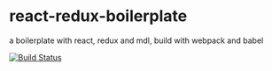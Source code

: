 # react-redux-boilerplate
a boilerplate with react, redux and mdl, build with webpack and babel

[![Build Status](https://travis-ci.org/kkpoon/react-redux-boilerplate.svg?branch=master)](https://travis-ci.org/kkpoon/react-redux-boilerplate)
